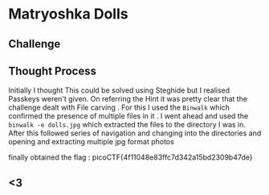 # Matryoshka Dolls

## Challenge 

## Thought Process 
Initially I thought This could be solved using Steghide but I realised Passkeys weren't given. On referring the Hint it was pretty clear that the challenge dealt with File carving . For this I used the `Binwalk` which confirmed the presence of multiple files in it . I went ahead and used the `binwalk -e dolls.jpg` which extracted the files to the directory I was in. After this followed series of navigation and changing into the directories and opening and extracting multiple jpg format photos






 finally obtained the flag : picoCTF{4f11048e83ffc7d342a15bd2309b47de}

 ## <3